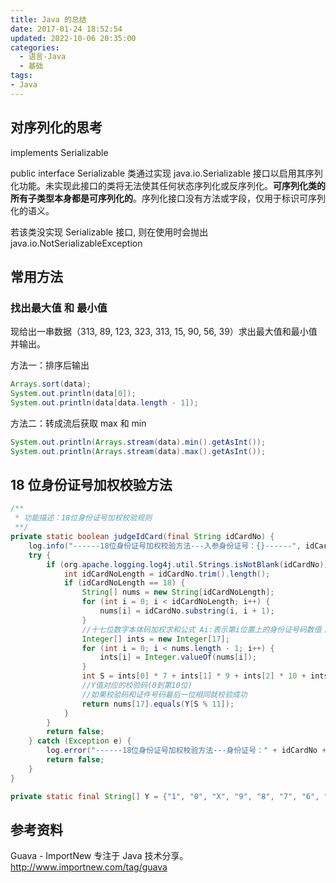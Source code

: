 ```yaml
---
title: Java 的总结
date: 2017-01-24 18:52:54
updated: 2022-10-06 20:35:00
categories:
  - 语言-Java
  - 基础
tags:
- Java
---
```


## 对序列化的思考

implements Serializable

public interface Serializable
类通过实现 java.io.Serializable 接口以启用其序列化功能。未实现此接口的类将无法使其任何状态序列化或反序列化。**可序列化类的所有子类型本身都是可序列化的**。序列化接口没有方法或字段，仅用于标识可序列化的语义。

若该类没实现 Serializable 接口, 则在使用时会抛出 java.io.NotSerializableException

## 常用方法

### 找出最大值 和 最小值

现给出一串数据（313, 89, 123, 323, 313, 15, 90, 56, 39）求出最大值和最小值并输出。

方法一：排序后输出

```java
Arrays.sort(data);
System.out.println(data[0]);
System.out.println(data[data.length - 1]);
```

方法二：转成流后获取 max 和 min

```java
System.out.println(Arrays.stream(data).min().getAsInt());
System.out.println(Arrays.stream(data).max().getAsInt());
```

## 18 位身份证号加权校验方法

```java
/**
 * 功能描述：18位身份证号加权校验规则
 **/
private static boolean judgeIdCard(final String idCardNo) {
    log.info("------18位身份证号加权校验方法---入参身份证号：{}------", idCardNo);
    try {
        if (org.apache.logging.log4j.util.Strings.isNotBlank(idCardNo)) {
            int idCardNoLength = idCardNo.trim().length();
            if (idCardNoLength == 18) {
                String[] nums = new String[idCardNoLength];
                for (int i = 0; i < idCardNoLength; i++) {
                    nums[i] = idCardNo.substring(i, i + 1);
                }
                //十七位数字本体码加权求和公式 Ai:表示第i位置上的身份证号码数值；   Wi:表示第i位置上的加权因子； S =Sum( Ai * Wi) 注i = 1, ... , 17（号码从左向右）      Y = mod(S, 11)
                Integer[] ints = new Integer[17];
                for (int i = 0; i < nums.length - 1; i++) {
                    ints[i] = Integer.valueOf(nums[i]);
                }
                int S = ints[0] * 7 + ints[1] * 9 + ints[2] * 10 + ints[3] * 5 + ints[4] * 8 + ints[5] * 4 + ints[6] * 2 + ints[7] + ints[8] * 6 + ints[9] * 3 + ints[10] * 7 + ints[11] * 9 + ints[12] * 10 + ints[13] * 5 + ints[14] * 8 + ints[15] * 4 + ints[16] * 2;
                //Y值对应的校验码(0到第10位)
                //如果校验码和证件号码最后一位相同就校验成功
                return nums[17].equals(Y[S % 11]);
            }
        }
        return false;
    } catch (Exception e) {
        log.error("------18位身份证号加权校验方法---身份证号：" + idCardNo + "---发生异常：", e);
        return false;
    }
}

private static final String[] Y = {"1", "0", "X", "9", "8", "7", "6", "5", "4", "3", "2"};
```

## 参考资料

Guava - ImportNew 专注于 Java 技术分享。
<http://www.importnew.com/tag/guava>
